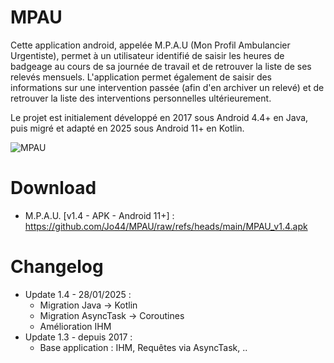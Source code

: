# MPAU

Cette application android, appelée M.P.A.U (Mon Profil Ambulancier Urgentiste), permet à un utilisateur identifié de saisir les heures de badgeage au cours de sa journée de travail et de retrouver la liste de ses relevés mensuels. L'application permet également de saisir des informations sur une intervention passée (afin d'en archiver un relevé) et de retrouver la liste des interventions personnelles ultérieurement.  

Le projet est initialement développé en 2017 sous Android 4.4+ en Java, puis migré et adapté en 2025 sous Android 11+ en Kotlin. 

![MPAU](https://github.com/user-attachments/assets/97b835df-f55c-4db2-b6b6-1b41cd395c9f)

# Download

* M.P.A.U. [v1.4 - APK - Android 11+] :  
https://github.com/Jo44/MPAU/raw/refs/heads/main/MPAU_v1.4.apk

# Changelog

* Update 1.4 - 28/01/2025 :  
  * Migration Java -> Kotlin  
  * Migration AsyncTask -> Coroutines  
  * Amélioration IHM  
* Update 1.3 - depuis 2017 :  
  * Base application : IHM, Requêtes via AsyncTask, ..
